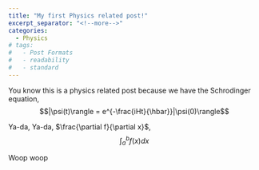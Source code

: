 ```yaml
---
title: "My first Physics related post!"
excerpt_separator: "<!--more-->"
categories:
  - Physics
# tags:
#   - Post Formats
#   - readability
#   - standard
---
```


You know this is a physics related post because we have the Schrodinger equation, 
$$|\psi(t)\rangle = e^{-\frac{iHt}{\hbar}}|\psi(0)\rangle$$

Ya-da, Ya-da, $\frac{\partial f}{\partial x}$, $$\int_a^b f(x) dx$$

<!-- more -->

Woop woop
